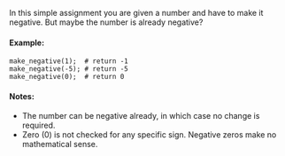 In this simple assignment you are given a number and have to make it negative. But maybe the number is already negative?

#### Example:

```
make_negative(1);  # return -1
make_negative(-5); # return -5
make_negative(0);  # return 0
```

#### Notes:

* The number can be negative already, in which case no change is required.
* Zero (0) is not checked for any specific sign. Negative zeros make no mathematical sense.